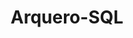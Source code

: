 ---
title: Arquero-SQL
page: https://github.com/chanwutk/arquero-sql
image: assets/images/projects/arquero-sql.png
border: true
priority: 3
description: "In progress: SQL back-end support for Arquero queries."
links: [
  [GitHub, https://github.com/uwdata/arquero-sql]
]
---